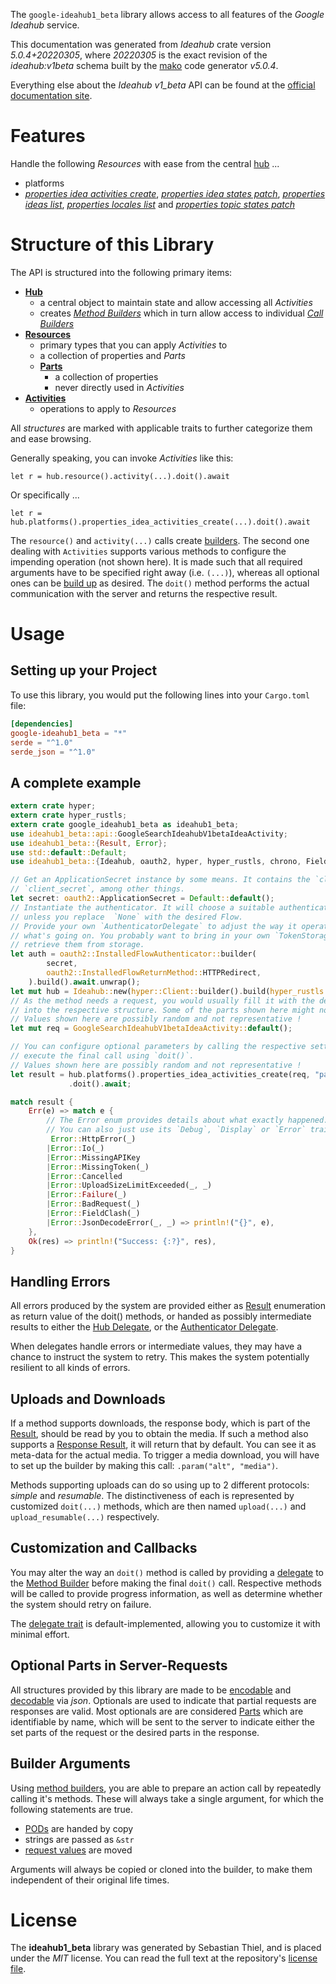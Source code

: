 <!---
DO NOT EDIT !
This file was generated automatically from 'src/generator/templates/api/README.md.mako'
DO NOT EDIT !
-->
The `google-ideahub1_beta` library allows access to all features of the *Google Ideahub* service.

This documentation was generated from *Ideahub* crate version *5.0.4+20220305*, where *20220305* is the exact revision of the *ideahub:v1beta* schema built by the [mako](http://www.makotemplates.org/) code generator *v5.0.4*.

Everything else about the *Ideahub* *v1_beta* API can be found at the
[official documentation site](https://console.cloud.google.com/apis/library/ideahub.googleapis.com).
# Features

Handle the following *Resources* with ease from the central [hub](https://docs.rs/google-ideahub1_beta/5.0.4+20220305/google_ideahub1_beta/Ideahub) ... 

* platforms
 * [*properties idea activities create*](https://docs.rs/google-ideahub1_beta/5.0.4+20220305/google_ideahub1_beta/api::PlatformPropertyIdeaActivityCreateCall), [*properties idea states patch*](https://docs.rs/google-ideahub1_beta/5.0.4+20220305/google_ideahub1_beta/api::PlatformPropertyIdeaStatePatchCall), [*properties ideas list*](https://docs.rs/google-ideahub1_beta/5.0.4+20220305/google_ideahub1_beta/api::PlatformPropertyIdeaListCall), [*properties locales list*](https://docs.rs/google-ideahub1_beta/5.0.4+20220305/google_ideahub1_beta/api::PlatformPropertyLocaleListCall) and [*properties topic states patch*](https://docs.rs/google-ideahub1_beta/5.0.4+20220305/google_ideahub1_beta/api::PlatformPropertyTopicStatePatchCall)




# Structure of this Library

The API is structured into the following primary items:

* **[Hub](https://docs.rs/google-ideahub1_beta/5.0.4+20220305/google_ideahub1_beta/Ideahub)**
    * a central object to maintain state and allow accessing all *Activities*
    * creates [*Method Builders*](https://docs.rs/google-ideahub1_beta/5.0.4+20220305/google_ideahub1_beta/client::MethodsBuilder) which in turn
      allow access to individual [*Call Builders*](https://docs.rs/google-ideahub1_beta/5.0.4+20220305/google_ideahub1_beta/client::CallBuilder)
* **[Resources](https://docs.rs/google-ideahub1_beta/5.0.4+20220305/google_ideahub1_beta/client::Resource)**
    * primary types that you can apply *Activities* to
    * a collection of properties and *Parts*
    * **[Parts](https://docs.rs/google-ideahub1_beta/5.0.4+20220305/google_ideahub1_beta/client::Part)**
        * a collection of properties
        * never directly used in *Activities*
* **[Activities](https://docs.rs/google-ideahub1_beta/5.0.4+20220305/google_ideahub1_beta/client::CallBuilder)**
    * operations to apply to *Resources*

All *structures* are marked with applicable traits to further categorize them and ease browsing.

Generally speaking, you can invoke *Activities* like this:

```Rust,ignore
let r = hub.resource().activity(...).doit().await
```

Or specifically ...

```ignore
let r = hub.platforms().properties_idea_activities_create(...).doit().await
```

The `resource()` and `activity(...)` calls create [builders][builder-pattern]. The second one dealing with `Activities` 
supports various methods to configure the impending operation (not shown here). It is made such that all required arguments have to be 
specified right away (i.e. `(...)`), whereas all optional ones can be [build up][builder-pattern] as desired.
The `doit()` method performs the actual communication with the server and returns the respective result.

# Usage

## Setting up your Project

To use this library, you would put the following lines into your `Cargo.toml` file:

```toml
[dependencies]
google-ideahub1_beta = "*"
serde = "^1.0"
serde_json = "^1.0"
```

## A complete example

```Rust
extern crate hyper;
extern crate hyper_rustls;
extern crate google_ideahub1_beta as ideahub1_beta;
use ideahub1_beta::api::GoogleSearchIdeahubV1betaIdeaActivity;
use ideahub1_beta::{Result, Error};
use std::default::Default;
use ideahub1_beta::{Ideahub, oauth2, hyper, hyper_rustls, chrono, FieldMask};

// Get an ApplicationSecret instance by some means. It contains the `client_id` and 
// `client_secret`, among other things.
let secret: oauth2::ApplicationSecret = Default::default();
// Instantiate the authenticator. It will choose a suitable authentication flow for you, 
// unless you replace  `None` with the desired Flow.
// Provide your own `AuthenticatorDelegate` to adjust the way it operates and get feedback about 
// what's going on. You probably want to bring in your own `TokenStorage` to persist tokens and
// retrieve them from storage.
let auth = oauth2::InstalledFlowAuthenticator::builder(
        secret,
        oauth2::InstalledFlowReturnMethod::HTTPRedirect,
    ).build().await.unwrap();
let mut hub = Ideahub::new(hyper::Client::builder().build(hyper_rustls::HttpsConnectorBuilder::new().with_native_roots().https_or_http().enable_http1().build()), auth);
// As the method needs a request, you would usually fill it with the desired information
// into the respective structure. Some of the parts shown here might not be applicable !
// Values shown here are possibly random and not representative !
let mut req = GoogleSearchIdeahubV1betaIdeaActivity::default();

// You can configure optional parameters by calling the respective setters at will, and
// execute the final call using `doit()`.
// Values shown here are possibly random and not representative !
let result = hub.platforms().properties_idea_activities_create(req, "parent")
             .doit().await;

match result {
    Err(e) => match e {
        // The Error enum provides details about what exactly happened.
        // You can also just use its `Debug`, `Display` or `Error` traits
         Error::HttpError(_)
        |Error::Io(_)
        |Error::MissingAPIKey
        |Error::MissingToken(_)
        |Error::Cancelled
        |Error::UploadSizeLimitExceeded(_, _)
        |Error::Failure(_)
        |Error::BadRequest(_)
        |Error::FieldClash(_)
        |Error::JsonDecodeError(_, _) => println!("{}", e),
    },
    Ok(res) => println!("Success: {:?}", res),
}

```
## Handling Errors

All errors produced by the system are provided either as [Result](https://docs.rs/google-ideahub1_beta/5.0.4+20220305/google_ideahub1_beta/client::Result) enumeration as return value of
the doit() methods, or handed as possibly intermediate results to either the 
[Hub Delegate](https://docs.rs/google-ideahub1_beta/5.0.4+20220305/google_ideahub1_beta/client::Delegate), or the [Authenticator Delegate](https://docs.rs/yup-oauth2/*/yup_oauth2/trait.AuthenticatorDelegate.html).

When delegates handle errors or intermediate values, they may have a chance to instruct the system to retry. This 
makes the system potentially resilient to all kinds of errors.

## Uploads and Downloads
If a method supports downloads, the response body, which is part of the [Result](https://docs.rs/google-ideahub1_beta/5.0.4+20220305/google_ideahub1_beta/client::Result), should be
read by you to obtain the media.
If such a method also supports a [Response Result](https://docs.rs/google-ideahub1_beta/5.0.4+20220305/google_ideahub1_beta/client::ResponseResult), it will return that by default.
You can see it as meta-data for the actual media. To trigger a media download, you will have to set up the builder by making
this call: `.param("alt", "media")`.

Methods supporting uploads can do so using up to 2 different protocols: 
*simple* and *resumable*. The distinctiveness of each is represented by customized 
`doit(...)` methods, which are then named `upload(...)` and `upload_resumable(...)` respectively.

## Customization and Callbacks

You may alter the way an `doit()` method is called by providing a [delegate](https://docs.rs/google-ideahub1_beta/5.0.4+20220305/google_ideahub1_beta/client::Delegate) to the 
[Method Builder](https://docs.rs/google-ideahub1_beta/5.0.4+20220305/google_ideahub1_beta/client::CallBuilder) before making the final `doit()` call. 
Respective methods will be called to provide progress information, as well as determine whether the system should 
retry on failure.

The [delegate trait](https://docs.rs/google-ideahub1_beta/5.0.4+20220305/google_ideahub1_beta/client::Delegate) is default-implemented, allowing you to customize it with minimal effort.

## Optional Parts in Server-Requests

All structures provided by this library are made to be [encodable](https://docs.rs/google-ideahub1_beta/5.0.4+20220305/google_ideahub1_beta/client::RequestValue) and 
[decodable](https://docs.rs/google-ideahub1_beta/5.0.4+20220305/google_ideahub1_beta/client::ResponseResult) via *json*. Optionals are used to indicate that partial requests are responses 
are valid.
Most optionals are are considered [Parts](https://docs.rs/google-ideahub1_beta/5.0.4+20220305/google_ideahub1_beta/client::Part) which are identifiable by name, which will be sent to 
the server to indicate either the set parts of the request or the desired parts in the response.

## Builder Arguments

Using [method builders](https://docs.rs/google-ideahub1_beta/5.0.4+20220305/google_ideahub1_beta/client::CallBuilder), you are able to prepare an action call by repeatedly calling it's methods.
These will always take a single argument, for which the following statements are true.

* [PODs][wiki-pod] are handed by copy
* strings are passed as `&str`
* [request values](https://docs.rs/google-ideahub1_beta/5.0.4+20220305/google_ideahub1_beta/client::RequestValue) are moved

Arguments will always be copied or cloned into the builder, to make them independent of their original life times.

[wiki-pod]: http://en.wikipedia.org/wiki/Plain_old_data_structure
[builder-pattern]: http://en.wikipedia.org/wiki/Builder_pattern
[google-go-api]: https://github.com/google/google-api-go-client

# License
The **ideahub1_beta** library was generated by Sebastian Thiel, and is placed 
under the *MIT* license.
You can read the full text at the repository's [license file][repo-license].

[repo-license]: https://github.com/Byron/google-apis-rsblob/main/LICENSE.md

